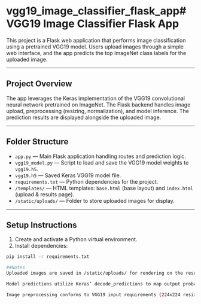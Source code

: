 # vgg19_image_classifier_flask_app# VGG19 Image Classifier Flask App

This project is a Flask web application that performs image classification using a pretrained VGG19 model. Users upload images through a simple web interface, and the app predicts the top ImageNet class labels for the uploaded image.

---

## Project Overview

The app leverages the Keras implementation of the VGG19 convolutional neural network pretrained on ImageNet. The Flask backend handles image upload, preprocessing (resizing, normalization), and model inference. The prediction results are displayed alongside the uploaded image.

---

## Folder Structure

- `app.py` — Main Flask application handling routes and prediction logic.  
- `vgg19_model.py` — Script to load and save the VGG19 model weights to `vgg19.h5`.  
- `vgg19.h5` — Saved Keras VGG19 model file.  
- `requirements.txt` — Python dependencies for the project.  
- `/templates/` — HTML templates: `base.html` (base layout) and `index.html` (upload & results page).  
- `/static/uploads/` — Folder to store uploaded images for display.

---

## Setup Instructions

1. Create and activate a Python virtual environment.  
2. Install dependencies:  
```bash
pip install -r requirements.txt

##Notes
Uploaded images are saved in /static/uploads/ for rendering on the results page.

Model predictions utilize Keras’ decode_predictions to map output probabilities to human-readable labels.

Image preprocessing conforms to VGG19 input requirements (224x224 resizing, normalization).